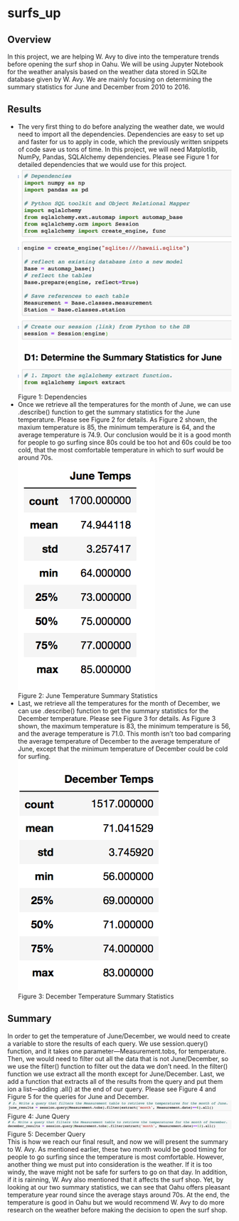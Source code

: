 # surfs_up

## Overview
In this project, we are helping W. Avy to dive into the temperature trends before opening the surf shop in Oahu. We will be using Jupyter Notebook for the weather analysis based on the weather data stored in SQLite database given by W. Avy. We are mainly focusing on determining the summary statistics for June and December from 2010 to 2016.

## Results
- The very first thing to do before analyzing the weather date, we would need to import all the dependencies. Dependencies are easy to set up and faster for us to apply in code, which the previously written snippets of code save us tons of time. In this project, we will need Matplotlib, NumPy, Pandas, SQLAlchemy dependencies. Please see Figure 1 for detailed dependencies that we would use for this project.
<br> ![dependencies.png](Resources/dependencies.png)
<br> Figure 1: Dependencies
- Once we retrieve all the temperatures for the month of June, we can use .describe() function to get the summary statistics for the June temperature. Please see Figure 2 for details. As Figure 2 shown, the maxium temperature is 85, the minimum temperature is 64, and the average temperature is 74.9. Our conclusion would be it is a good month for people to go surfing since 80s could be too hot and 60s could be too cold, that the most comfortable temperature in which to surf would be around 70s. 
<br> ![june_temp.png](Resources/june_temp.png)
<br> Figure 2: June Temperature Summary Statistics
- Last, we retrieve all the temperatures for the month of December, we can use .describe() function to get the summary statistics for the December temperature. Please see Figure 3 for details. As Figure 3 shown, the maximum temperature is 83, the minimum temperature is 56, and the average temperature is 71.0. This month isn’t too bad comparing the average temperature of December to the average temperature of June, except that the minimum temperature of December could be cold for surfing.
<br> ![december_temp.png](Resources/december_temp.png)
<br> Figure 3: December Temperature Summary Statistics

## Summary
In order to get the temperature of June/December, we would need to create a variable to store the results of each query. We use session.query() function, and it takes one parameter—Measurement.tobs, for temperature. Then, we would need to filter out all the data that is not June/December, so we use the filter() function to filter out the data we don’t need. In the filter() function we use extract all the month except for June/December. Last, we add a function that extracts all of the results from the query and put them ion a list—adding .all() at the end of our query. Please see Figure 4 and Figure 5 for the queries for June and December.
<br> ![june_query.png](Resources/june_query.png)
<br> Figure 4: June Query
<br> ![december_query.png](Resources/december_query.png)
<br> Figure 5: December Query
<br> This is how we reach our final result, and now we will present the summary to W. Avy. As mentioned earlier, these two month would be good timing for people to go surfing since the temperature is most comfortable. However, another thing we must put into consideration is the weather. If it is too windy, the wave might not be safe for surfers to go on that day. In addition, if it is rainning, W. Avy also mentioned that it affects the surf shop. Yet, by looking at our two summary statistics, we can see that Oahu offers pleasant temperature year round since the average stays around 70s. At the end, the temperature is good in Oahu but we would recommend W. Avy to do more research on the weather before making the decision to open the surf shop.
